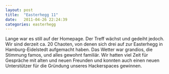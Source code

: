 ```yaml
---
layout: post
title:  "Easterhegg 11"
date:	2011-04-26 22:24:39   
categories: easterhegg
---
```

Lange war es still auf der Homepage. Der Treff wächst und
gedeiht jedoch. Wir sind derzeit ca. 20 Chaoten, von denen sich
drei auf zur Easterhegg in Hamburg-Eidelstedt aufgemacht haben.
Das Wetter war grandios, die Stimmung famos, und alles gewohnt
familiär. Wir hatten viel Zeit für Gespräche mit alten und
neuen Freunden und konnten auch einen neuen Unterstützer für die
Gründung unseres Hackerspaces gewinnen.
